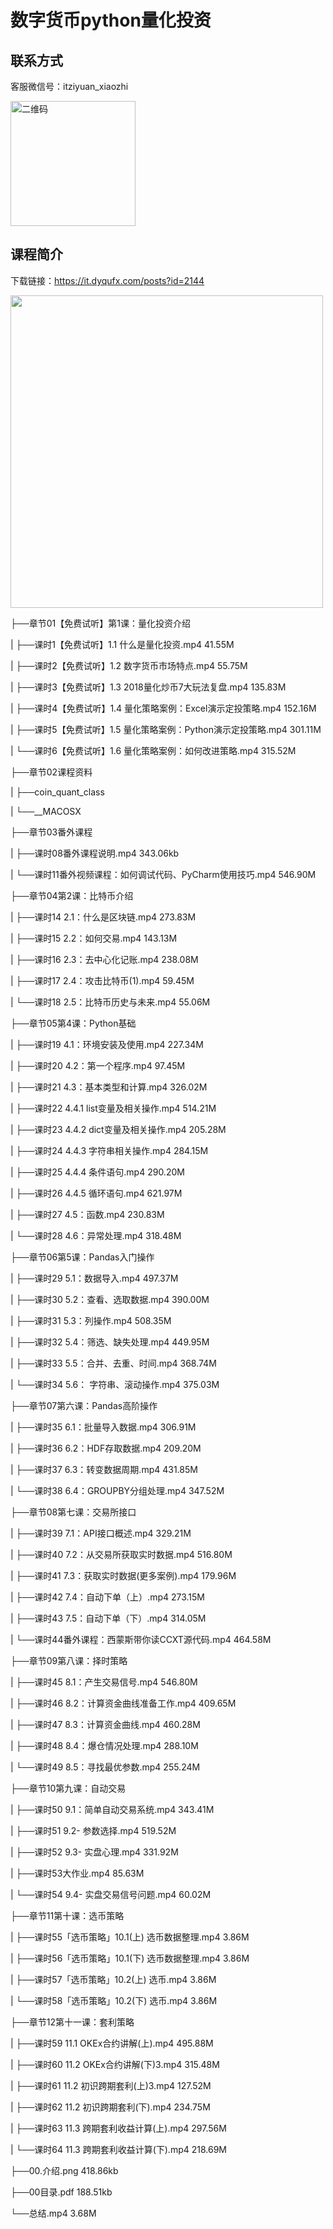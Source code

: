 # 数字货币python量化投资

## 联系方式

客服微信号：itziyuan_xiaozhi

<img src="https://ziyuanyun.oss-cn-guangzhou.aliyuncs.com/common/20240614073449/666b82192834a.jpg" width="200" height="200" alt="二维码">

## 课程简介

下载链接：https://it.dyqufx.com/posts?id=2144

<img src="https://ziyuanyun.oss-cn-guangzhou.aliyuncs.com/yun/20240515153432/6644658844c68.jpg" width="500" alt="">

  ├──章节01【免费试听】第1课：量化投资介绍

 | ├──课时1【免费试听】1.1 什么是量化投资.mp4 41.55M

 | ├──课时2【免费试听】1.2 数字货币市场特点.mp4 55.75M

 | ├──课时3【免费试听】1.3 2018量化炒币7大玩法复盘.mp4 135.83M

 | ├──课时4【免费试听】1.4 量化策略案例：Excel演示定投策略.mp4 152.16M

 | ├──课时5【免费试听】1.5 量化策略案例：Python演示定投策略.mp4 301.11M

 | └──课时6【免费试听】1.6 量化策略案例：如何改进策略.mp4 315.52M

 ├──章节02课程资料

 | ├──coin_quant_class

 | └──__MACOSX

 ├──章节03番外课程

 | ├──课时08番外课程说明.mp4 343.06kb

 | └──课时11番外视频课程：如何调试代码、PyCharm使用技巧.mp4 546.90M

 ├──章节04第2课：比特币介绍

 | ├──课时14 2.1：什么是区块链.mp4 273.83M

 | ├──课时15 2.2：如何交易.mp4 143.13M

 | ├──课时16 2.3：去中心化记账.mp4 238.08M

 | ├──课时17 2.4：攻击比特币(1).mp4 59.45M

 | └──课时18 2.5：比特币历史与未来.mp4 55.06M

 ├──章节05第4课：Python基础

 | ├──课时19 4.1：环境安装及使用.mp4 227.34M

 | ├──课时20 4.2：第一个程序.mp4 97.45M

 | ├──课时21 4.3：基本类型和计算.mp4 326.02M

 | ├──课时22 4.4.1 list变量及相关操作.mp4 514.21M

 | ├──课时23 4.4.2 dict变量及相关操作.mp4 205.28M

 | ├──课时24 4.4.3 字符串相关操作.mp4 284.15M

 | ├──课时25 4.4.4 条件语句.mp4 290.20M

 | ├──课时26 4.4.5 循环语句.mp4 621.97M

 | ├──课时27 4.5：函数.mp4 230.83M

 | └──课时28 4.6：异常处理.mp4 318.48M

 ├──章节06第5课：Pandas入门操作

 | ├──课时29 5.1：数据导入.mp4 497.37M

 | ├──课时30 5.2：查看、选取数据.mp4 390.00M

 | ├──课时31 5.3：列操作.mp4 508.35M

 | ├──课时32 5.4：筛选、缺失处理.mp4 449.95M

 | ├──课时33 5.5：合并、去重、时间.mp4 368.74M

 | └──课时34 5.6： 字符串、滚动操作.mp4 375.03M

 ├──章节07第六课：Pandas高阶操作

 | ├──课时35 6.1：批量导入数据.mp4 306.91M

 | ├──课时36 6.2：HDF存取数据.mp4 209.20M

 | ├──课时37 6.3：转变数据周期.mp4 431.85M

 | └──课时38 6.4：GROUPBY分组处理.mp4 347.52M

 ├──章节08第七课：交易所接口

 | ├──课时39 7.1：API接口概述.mp4 329.21M

 | ├──课时40 7.2：从交易所获取实时数据.mp4 516.80M

 | ├──课时41 7.3：获取实时数据(更多案例).mp4 179.96M

 | ├──课时42 7.4：自动下单（上）.mp4 273.15M

 | ├──课时43 7.5：自动下单（下）.mp4 314.05M

 | └──课时44番外课程：西蒙斯带你读CCXT源代码.mp4 464.58M

 ├──章节09第八课：择时策略

 | ├──课时45 8.1：产生交易信号.mp4 546.80M

 | ├──课时46 8.2：计算资金曲线准备工作.mp4 409.65M

 | ├──课时47 8.3：计算资金曲线.mp4 460.28M

 | ├──课时48 8.4：爆仓情况处理.mp4 288.10M

 | └──课时49 8.5：寻找最优参数.mp4 255.24M

 ├──章节10第九课：自动交易

 | ├──课时50 9.1：简单自动交易系统.mp4 343.41M

 | ├──课时51 9.2- 参数选择.mp4 519.52M

 | ├──课时52 9.3- 实盘心理.mp4 331.92M

 | ├──课时53大作业.mp4 85.63M

 | └──课时54 9.4- 实盘交易信号问题.mp4 60.02M

 ├──章节11第十课：选币策略

 | ├──课时55「选币策略」10.1(上) 选币数据整理.mp4 3.86M

 | ├──课时56「选币策略」10.1(下) 选币数据整理.mp4 3.86M

 | ├──课时57「选币策略」10.2(上) 选币.mp4 3.86M

 | └──课时58「选币策略」10.2(下) 选币.mp4 3.86M

 ├──章节12第十一课：套利策略

 | ├──课时59 11.1 OKEx合约讲解(上).mp4 495.88M

 | ├──课时60 11.2 OKEx合约讲解(下)3.mp4 315.48M

 | ├──课时61 11.2 初识跨期套利(上)3.mp4 127.52M

 | ├──课时62 11.2 初识跨期套利(下).mp4 234.75M

 | ├──课时63 11.3 跨期套利收益计算(上).mp4 297.56M

 | └──课时64 11.3 跨期套利收益计算(下).mp4 218.69M

 ├──00.介绍.png 418.86kb

 ├──00目录.pdf 188.51kb

 └──总结.mp4 3.68M

  
